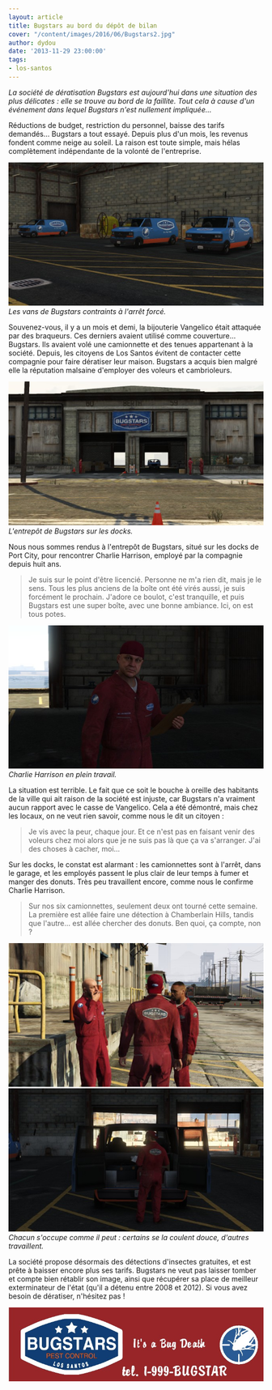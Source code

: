 ```yaml
---
layout: article
title: Bugstars au bord du dépôt de bilan
cover: "/content/images/2016/06/Bugstars2.jpg"
author: dydou
date: '2013-11-29 23:00:00'
tags:
- los-santos
---
```


_La société de dératisation Bugstars est aujourd'hui dans une situation des plus délicates : elle se trouve au bord de la faillite. Tout cela à cause d'un événement dans lequel Bugstars n'est nullement impliquée..._

Réductions de budget, restriction du personnel, baisse des tarifs demandés... Bugstars a tout essayé. Depuis plus d'un mois, les revenus fondent comme neige au soleil. La raison est toute simple, mais hélas complètement indépendante de la volonté de l'entreprise.

![Les vans de Bugstars contraints à l'arrêt forcé.](/content/images/2016/06/Bugstars3.jpg)
_Les vans de Bugstars contraints à l'arrêt forcé._

Souvenez-vous, il y a un mois et demi, la bijouterie Vangelico était attaquée par des braqueurs. Ces derniers avaient utilisé comme couverture... Bugstars. Ils avaient volé une camionnette et des tenues appartenant à la société. Depuis, les citoyens de Los Santos évitent de contacter cette compagnie pour faire dératiser leur maison. Bugstars a acquis bien malgré elle la réputation malsaine d'employer des voleurs et cambrioleurs.

![L'entrepôt de Bugstars sur les docks.](/content/images/2016/06/Bugstars2_0.jpg)
_L'entrepôt de Bugstars sur les docks._

Nous nous sommes rendus à l'entrepôt de Bugstars, situé sur les docks de Port City, pour rencontrer Charlie Harrison, employé par la compagnie depuis huit ans.

> Je suis sur le point d'être licencié. Personne ne m'a rien dit, mais je le sens. Tous les plus anciens de la boîte ont été virés aussi, je suis forcément le prochain. J'adore ce boulot, c'est tranquille, et puis Bugstars est une super boîte, avec une bonne ambiance. Ici, on est tous potes.

![Charlie Harrison en plein travail.](/content/images/2016/06/Bugstars_0.jpg)
_Charlie Harrison en plein travail._

La situation est terrible. Le fait que ce soit le bouche à oreille des habitants de la ville qui ait raison de la société est injuste, car Bugstars n'a vraiment aucun rapport avec le casse de Vangelico. Cela a été démontré, mais chez les locaux, on ne veut rien savoir, comme nous le dit un citoyen :

> Je vis avec la peur, chaque jour. Et ce n'est pas en faisant venir des voleurs chez moi alors que je ne suis pas là que ça va s'arranger. J'ai des choses à cacher, moi...

Sur les docks, le constat est alarmant : les camionnettes sont à l'arrêt, dans le garage, et les employés passent le plus clair de leur temps à fumer et manger des donuts. Très peu travaillent encore, comme nous le confirme Charlie Harrison.

> Sur nos six camionnettes, seulement deux ont tourné cette semaine. La première est allée faire une détection à Chamberlain Hills, tandis que l'autre... est allée chercher des donuts. Ben quoi, ça compte, non ?

![](/content/images/2016/06/Bugstars4.jpg)
![Chacun s'occupe comme il peut : certains se la coulent douce, d'autres travaillent.](/content/images/2016/06/Bugstars5.jpg)
_Chacun s'occupe comme il peut : certains se la coulent douce, d'autres travaillent._

La société propose désormais des détections d'insectes gratuites, et est prête à baisser encore plus ses tarifs. Bugstars ne veut pas laisser tomber et compte bien rétablir son image, ainsi que récupérer sa place de meilleur exterminateur de l'état (qu'il a détenu entre 2008 et 2012). Si vous avez besoin de dératiser, n'hésitez pas !

![](/content/images/2016/06/Bugstars6.jpg)

<!--kg-card-end: markdown-->
